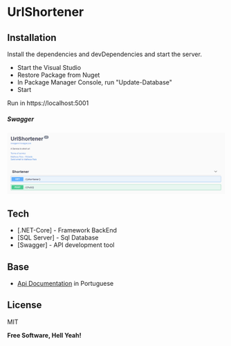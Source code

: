 # UrlShortener

## Installation

Install the dependencies and devDependencies and start the server.

- Start the Visual Studio
- Restore Package from Nuget
- In Package Manager Console, run "Update-Database"
- Start

Run in https://localhost:5001

##### Swagger
![Endpoints](https://raw.githubusercontent.com/reismmatheus/urlShortener/dev/blob/swagger.png)

## Tech

- [.NET-Core] - Framework BackEnd
- [SQL Server] - Sql Database
- [Swagger] - API development tool

## Base

- [Api Documentation](https://github.com/backend-br/desafios/tree/master/1%20-%20Easy/Encurtador%20de%20URL) in Portuguese 


## License

MIT

**Free Software, Hell Yeah!**